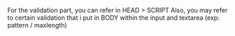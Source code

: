 For the validation part, you can refer in HEAD > SCRIPT
Also, you may refer to certain validation that i put in BODY within the input and textarea (exp: pattern / maxlength)
